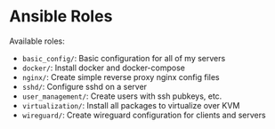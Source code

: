 # Ansible Roles

Available roles:

- `basic_config/`: Basic configuration for all of my servers
- `docker/`: Install docker and docker-compose
- `nginx/`: Create simple reverse proxy nginx config files
- `sshd/`: Configure sshd on a server
- `user_management/`: Create users with ssh pubkeys, etc.
- `virtualization/`: Install all packages to virtualize over KVM
- `wireguard/`: Create wireguard configuration for clients and servers
